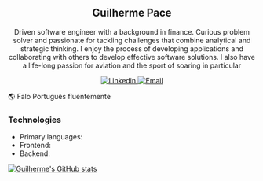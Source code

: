 <h2 align="center">Guilherme Pace</h2>

<p align="center">Driven software engineer with a background in finance. Curious problem solver and passionate for tackling challenges that combine analytical and strategic thinking. I enjoy the process of developing applications and collaborating with others to develop effective software solutions. I also have a life-long passion for aviation and the sport of soaring in particular</p>

<p align="center">
  <a href="https://www.linkedin.com/in/guilhermepace/">
    <img
      alt="Linkedin"
      src="https://img.shields.io/badge/linkedin-0077B5?logo=linkedin&logoColor=white&style=for-the-badge"
    />
  </a>
  <a href="mailto:pace.gui@gmail.com">
    <img
      alt="Email"
      src="https://img.shields.io/badge/-gmail-%23D14836?style=for-the-badge&logo=Gmail&logoColor=white"
    />
  </a>
</p>

🌎 Falo Português fluentemente

### Technologies
* Primary languages: 
* Frontend: 
* Backend: 

[![Guilherme's GitHub stats](https://github-readme-stats.vercel.app/api?username=guipace&count_private=true&show_icons=true&theme=dark&hide_rank=true&hide_title=true)](https://github.com/guipace/github-readme-stats)

<!--
**guipace/guipace** is a ✨ _special_ ✨ repository because its `README.md` (this file) appears on your GitHub profile.

Here are some ideas to get you started:

- 🔭 I’m currently working on ...
- 🌱 I’m currently learning ...
- 👯 I’m looking to collaborate on ...
- 🤔 I’m looking for help with ...
- 💬 Ask me about ...
- 📫 How to reach me: ...
- 😄 Pronouns: ...
- ⚡ Fun fact: ...
-->
